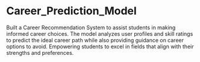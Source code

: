 # Career_Prediction_Model
Built a Career Recommendation System to assist students in making informed career choices. The model analyzes user profiles and skill ratings to predict the ideal career path while also providing guidance on career options to avoid. Empowering students to excel in fields that align with their strengths and preferences.

